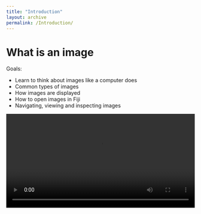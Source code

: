 ```yaml
---
title: "Introduction"
layout: archive
permalink: /Introduction/
---
```


# What is an image
Goals:

* Learn to think about images like a computer does
* Common types of images 
* How images are displayed
* How to open images in Fiji
* Navigating, viewing and inspecting images 

<div class="myvideo">
   <video  style="display:block; width:100%; height:auto;" autoplay controls loop="loop">
       <source src="{{ site.baseurl }}_posts/What-is-an-image/Intro.mp4" type="video/mp4" />
   </video>
</div>
